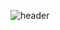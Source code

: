 


![header](https://capsule-render.vercel.app/api?type=soft&color=0:EEFF00,100:a82da8&section=header&text=JeHa%20Kim&fontSize=120)
